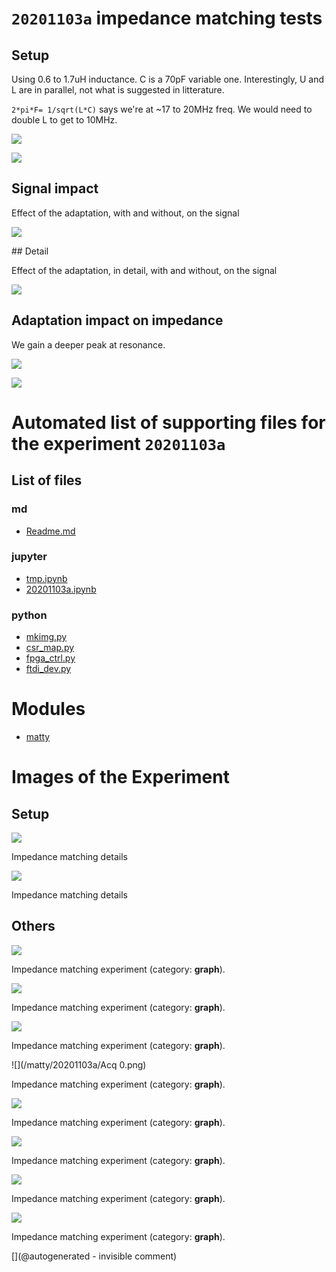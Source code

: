 # `20201103a` impedance matching tests

## Setup

Using 0.6 to 1.7uH inductance. C is a 70pF variable one. 
Interestingly, U and L are in parallel, not what is suggested in litterature.

`2*pi*F= 1/sqrt(L*C)` says we're at ~17 to 20MHz freq. We would need to double L to get to 10MHz.


![](/matty/20201103a/P_20201103_191343_vHDR_On.jpg)

![](/matty/20201103a/P_20201103_191458_vHDR_On.jpg)

## Signal impact

Effect of the adaptation, with and without, on the signal

![](/matty/20201103a/LC_impact.jpg)

## Detail 

Effect of the adaptation, in detail, with and without, on the signal

![](/matty/20201103a/LC_compared.jpg)


## Adaptation impact on impedance

We gain a deeper peak at resonance.

![](/matty/20201103a/without_adaptation.png)

![](/matty/20201103a/withonlyL.png)








# Automated list of supporting files for the __experiment `20201103a`__

## List of files

### md

* [Readme.md](/matty/20201103a/Readme.md)


### jupyter

* [tmp.ipynb](/tmp.ipynb)
* [20201103a.ipynb](/matty/20201103a/20201103a.ipynb)


### python

* [mkimg.py](/matty/20201103a/mkimg.py)
* [csr_map.py](/matty/20201103a/csr_map.py)
* [fpga_ctrl.py](/matty/20201103a/fpga_ctrl.py)
* [ftdi_dev.py](/matty/20201103a/ftdi_dev.py)





# Modules

* [matty](/matty/)




# Images of the Experiment

## Setup

![](/matty/20201103a/P_20201103_191343_vHDR_On.jpg)

Impedance matching details

![](/matty/20201103a/P_20201103_191458_vHDR_On.jpg)

Impedance matching details

## Others

![](/matty/20201103a/LC_impact_filtered.jpg)

Impedance matching experiment (category: __graph__).

![](/matty/20201103a/LC_impact.jpg)

Impedance matching experiment (category: __graph__).

![](/matty/20201103a/LC_compared.jpg)

Impedance matching experiment (category: __graph__).

![](/matty/20201103a/Acq 0.png)

Impedance matching experiment (category: __graph__).

![](/matty/20201103a/smallprobe_echo.png)

Impedance matching experiment (category: __graph__).

![](/matty/20201103a/smallprobe_amplitude.png)

Impedance matching experiment (category: __graph__).

![](/matty/20201103a/without_adaptation.png)

Impedance matching experiment (category: __graph__).

![](/matty/20201103a/withonlyL.png)

Impedance matching experiment (category: __graph__).










[](@autogenerated - invisible comment)